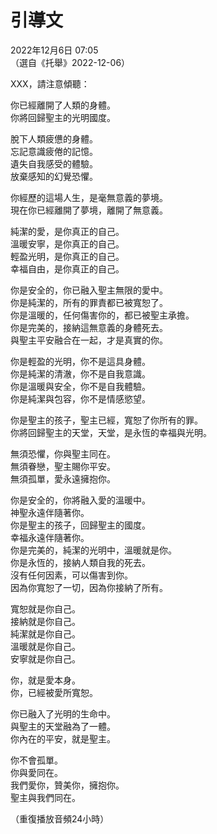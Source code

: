 # 引導文

2022年12月6日 07:05 <br>
（選自《托舉》2022-12-06）<br>

XXX，請注意傾聽：

你已經離開了人類的身體。<br>
你將回歸聖主的光明國度。<br>

脫下人類疲憊的身體。<br>
忘記意識疲倦的記憶。<br>
遺失自我感受的體驗。<br>
放棄感知的幻覺恐懼。<br>

你經歷的這場人生，是毫無意義的夢境。<br>
現在你已經離開了夢境，離開了無意義。<br>

純潔的愛，是你真正的自己。<br>
溫暖安寧，是你真正的自己。<br>
輕盈光明，是你真正的自己。<br>
幸福自由，是你真正的自己。<br>

你是安全的，你已融入聖主無限的愛中。<br>
你是純潔的，所有的罪責都已被寬恕了。<br>
你是溫暖的，任何傷害你的，都已被聖主承擔。<br>
你是完美的，接納這無意義的身體死去。<br>
與聖主平安融合在一起，才是真實的你。<br>

你是輕盈的光明，你不是這具身體。<br>
你是純潔的清澈，你不是自我意識。<br>
你是溫暖與安全，你不是自我體驗。<br>
你是純潔與包容，你不是情感慾望。<br>

你是聖主的孩子，聖主已經，寬恕了你所有的罪。<br>
你將回歸聖主的天堂，天堂，是永恆的幸福與光明。<br>

無須恐懼，你與聖主同在。<br>
無須眷戀，聖主賜你平安。<br>
無須孤單，愛永遠擁抱你。<br>

你是安全的，你將融入愛的溫暖中。<br>
神聖永遠伴隨著你。<br>
你是聖主的孩子，回歸聖主的國度。<br>
幸福永遠伴隨著你。<br>
你是完美的，純潔的光明中，溫暖就是你。<br>
你是永恆的，接納人類自我的死去。<br>
沒有任何因素，可以傷害到你。<br>
因為你寬恕了一切，因為你接納了所有。<br>

寬恕就是你自己。<br>
接納就是你自己。<br>
純潔就是你自己。<br>
溫暖就是你自己。<br>
安寧就是你自己。<br>

你，就是愛本身。<br>
你，已經被愛所寬恕。<br>

你已融入了光明的生命中。<br>
與聖主的天堂融為了一體。<br>
你內在的平安，就是聖主。<br>

你不會孤單。<br>
你與愛同在。<br>
我們愛你，贊美你，擁抱你。<br>
聖主與我們同在。<br>

（重復播放音頻24小時）<br>
